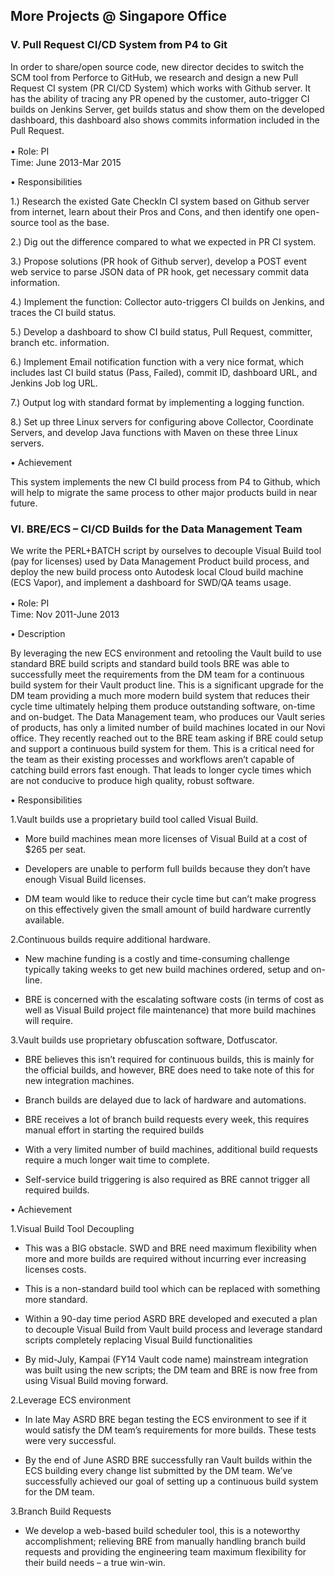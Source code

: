 ## More Projects @ Singapore Office

### V. Pull Request CI/CD System from P4 to Git

In order to share/open source code, new director decides to switch the SCM tool from Perforce to GitHub, we research and design a new Pull Request CI system (PR CI/CD System) which works with Github server. It has the ability of tracing any PR opened by the customer, auto-trigger CI builds on Jenkins Server, get builds status and show them on the developed dashboard, this dashboard also shows commits information included in the Pull Request.

•	Role: PI　　　　　　　　　　　　　　　　　　　　　　　　　　　　　　　　　　　Time: June 2013-Mar 2015

•	Responsibilities

1.) Research the existed Gate CheckIn CI system based on Github server from internet, learn about their Pros and Cons, and then identify one open-source tool as the base.

2.) Dig out the difference compared to what we expected in PR CI system.

3.) Propose solutions (PR hook of Github server), develop a POST event web service to parse JSON data of PR hook, get necessary commit data information.

4.) Implement the function: Collector auto-triggers CI builds on Jenkins, and traces the CI build status.

5.) Develop a dashboard to show CI build status, Pull Request, committer, branch etc. information.

6.) Implement Email notification function with a very nice format, which includes last CI build status (Pass, Failed), commit ID, dashboard URL, and Jenkins Job log URL.

7.) Output log with standard format by implementing a logging function.

8.) Set up three Linux servers for configuring above Collector, Coordinate Servers, and develop Java functions with Maven on these three Linux servers.

•	Achievement

This system implements the new CI build process from P4 to Github, which will help to migrate the same process to other major products build in near future.



### VI. BRE/ECS – CI/CD Builds for the Data Management Team

We write the PERL+BATCH script by ourselves to decouple Visual Build tool (pay for licenses) used by Data Management Product build process, and deploy the new build process onto Autodesk local Cloud build machine (ECS Vapor), and implement a dashboard for SWD/QA teams usage.

•	Role: PI　　　　　　　　　　　　　　　　　　　　　　　　　　　　　　　　　　　Time: Nov 2011-June 2013

•	Description

By leveraging the new ECS environment and retooling the Vault build to use standard BRE build scripts and standard build tools BRE was able to successfully meet the requirements from the DM team for a continuous build system for their Vault product line. This is a significant upgrade for the DM team providing a much more modern build system that reduces their cycle time ultimately helping them produce outstanding software, on-time and on-budget.
The Data Management team, who produces our Vault series of products, has only a limited number of build machines located in our Novi office. They recently reached out to the BRE team asking if BRE could setup and support a continuous build system for them. This is a critical need for the team as their existing processes and workflows aren’t capable of catching build errors fast enough. That leads to longer cycle times which are not conducive to produce high quality, robust software.

•	Responsibilities

1.Vault builds use a proprietary build tool called Visual Build.

- More build machines mean more licenses of Visual Build at a cost of $265 per seat.

- Developers are unable to perform full builds because they don’t have enough Visual Build licenses.

- DM team would like to reduce their cycle time but can’t make progress on this effectively given the small amount of build hardware currently available.

2.Continuous builds require additional hardware.
- New machine funding is a costly and time-consuming challenge typically taking weeks to get new build machines ordered, setup and on-line.

- BRE is concerned with the escalating software costs (in terms of cost as well as Visual Build project file maintenance) that more build machines will require.

3.Vault builds use proprietary obfuscation software, Dotfuscator.

- BRE believes this isn’t required for continuous builds, this is mainly for the official builds, and however, BRE does need to take note of this for new integration machines.

- Branch builds are delayed due to lack of hardware and automations.

- BRE receives a lot of branch build requests every week, this requires manual effort in starting the required builds

- With a very limited number of build machines, additional build requests require a much longer wait time to complete.

- Self-service build triggering is also required as BRE cannot trigger all required builds.

•	Achievement

1.Visual Build Tool Decoupling

- This was a BIG obstacle. SWD and BRE need maximum flexibility when more and more builds are required without incurring ever increasing licenses costs.

- This is a non-standard build tool which can be replaced with something more standard.

- Within a 90-day time period ASRD BRE developed and executed a plan to decouple Visual Build from Vault build process and leverage standard scripts completely replacing Visual Build functionalities 

- By mid-July, Kampai (FY14 Vault code name) mainstream integration was built using the new scripts; the DM team and BRE is now free from using Visual Build moving forward.

2.Leverage ECS environment

- In late May ASRD BRE began testing the ECS environment to see if it would satisfy the DM team’s requirements for more builds. These tests were very successful.

- By the end of June ASRD BRE successfully ran Vault builds within the ECS building every change list submitted by the DM team. We’ve successfully achieved our goal of setting up a continuous build system for the DM team.

3.Branch Build Requests

- We develop a web-based build scheduler tool, this is a noteworthy accomplishment; relieving BRE from manually handling branch build requests and providing the engineering team maximum flexibility for their build needs – a true win-win.
